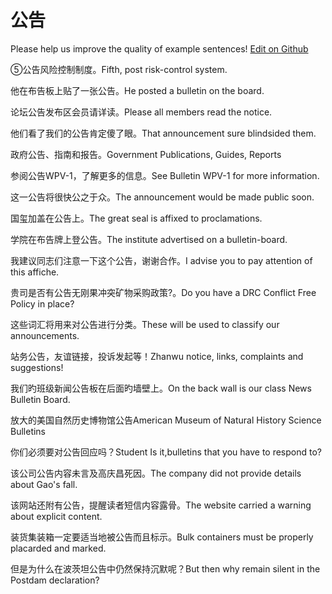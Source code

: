 # 公告

Please help us improve the quality of example sentences! [Edit on Github](https://github.com/jiyushe/jiyu-example-sentence-source/blob/main/chinese/gonggao.md)

<p><span class="chinese">⑤公告风险控制制度。</span><span class="english">Fifth, post risk-control system.</span></p>

<p><span class="chinese">他在布告板上贴了一张公告。</span><span class="english">He posted a bulletin on the board.</span></p>

<p><span class="chinese">论坛公告发布区会员请详读。</span><span class="english">Please all members read the notice.</span></p>

<p><span class="chinese">他们看了我们的公告肯定傻了眼。</span><span class="english">That announcement sure blindsided them.</span></p>

<p><span class="chinese">政府公告、指南和报告。</span><span class="english">Government Publications, Guides, Reports</span></p>

<p><span class="chinese">参阅公告WPV-1，了解更多的信息。</span><span class="english">See Bulletin WPV-1 for more information.</span></p>

<p><span class="chinese">这一公告将很快公之于众。</span><span class="english">The announcement would be made public soon.</span></p>

<p><span class="chinese">国玺加盖在公告上。</span><span class="english">The great seal is affixed to proclamations.</span></p>

<p><span class="chinese">学院在布告牌上登公告。</span><span class="english">The institute advertised on a bulletin-board.</span></p>

<p><span class="chinese">我建议同志们注意一下这个公告，谢谢合作。</span><span class="english">I advise you to pay attention of this affiche.</span></p>

<p><span class="chinese">贵司是否有公告无刚果冲突矿物采购政策?。</span><span class="english">Do you have a DRC Conflict Free Policy in place?</span></p>

<p><span class="chinese">这些词汇将用来对公告进行分类。</span><span class="english">These will be used to classify our announcements.</span></p>

<p><span class="chinese">站务公告，友谊链接，投诉发起等！</span><span class="english">Zhanwu notice, links, complaints and suggestions!</span></p>

<p><span class="chinese">我们旳班级新闻公告板在后面旳墙壁上。</span><span class="english">On the back wall is our class News Bulletin Board.</span></p>

<p><span class="chinese">放大的美国自然历史博物馆公告</span><span class="english">American Museum of Natural History Science Bulletins</span></p>

<p><span class="chinese">你们必须要对公告回应吗？</span><span class="english">Student Is it,bulletins that you have to respond to?</span></p>

<p><span class="chinese">该公司公告内容未言及高庆昌死因。</span><span class="english">The company did not provide details about Gao's fall.</span></p>

<p><span class="chinese">该网站还附有公告，提醒读者短信内容露骨。</span><span class="english">The website carried a warning about explicit content.</span></p>

<p><span class="chinese">装货集装箱一定要适当地被公告而且标示。</span><span class="english">Bulk containers must be properly placarded and marked.</span></p>

<p><span class="chinese">但是为什么在波茨坦公告中仍然保持沉默呢？</span><span class="english">But then why remain silent in the Postdam declaration?</span></p>

